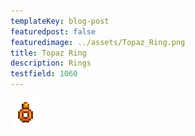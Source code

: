 ```yaml
---
templateKey: blog-post
featuredpost: false
featuredimage: ../assets/Topaz_Ring.png
title: Topaz Ring
description: Rings
testfield: 1060
---
```

![Topaz Ring](../assets/Topaz_Ring.png)